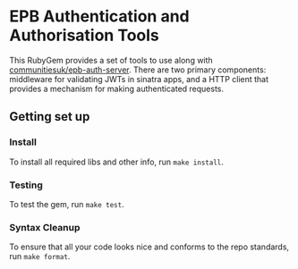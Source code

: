 # EPB Authentication and Authorisation Tools

This RubyGem provides a set of tools to use along with [communitiesuk/epb-auth-server](https://github.com/communitiesuk/epb-auth-server).
There are two primary components: middleware for validating JWTs in sinatra apps,
and a HTTP client that provides a mechanism for making authenticated requests.

## Getting set up

### Install

To install all required libs and other info, run `make install`.

### Testing

To test the gem, run `make test`.

### Syntax Cleanup

To ensure that all your code looks nice and conforms to the repo standards, run
`make format`.
